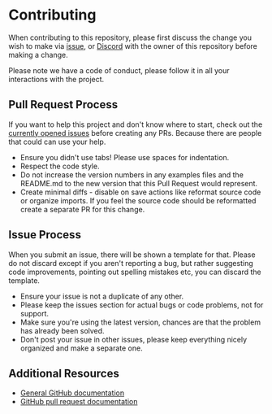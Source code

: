 # Contributing

When contributing to this repository, please first discuss the change you wish to make via [issue](https://github.com/Despical/Commons/issues/new),
or [Discord](https://discord.com/invite/Vhyy4HA) with the owner of this repository before making a change. 

Please note we have a code of conduct, please follow it in all your interactions with the project.

## Pull Request Process
If you want to help this project and don't know where to start, check out the [currently opened issues](https://github.com/Despical/Commons/issues)
before creating any PRs. Because there are people that could can use your help.

* Ensure you didn't use tabs! Please use spaces for indentation.
* Respect the code style.
* Do not increase the version numbers in any examples files and the README.md to the
  new version that this Pull Request would represent.
* Create minimal diffs - disable on save actions like reformat source code or organize imports.
  If you feel the source code should be reformatted create a separate PR for this change.

## Issue Process
When you submit an issue, there will be shown a template for that. Please do not discard except if you
aren't reporting a bug, but rather suggesting code improvements, pointing out spelling mistakes etc,
you can discard the template.

* Ensure your issue is not a duplicate of any other.
* Please keep the issues section for actual bugs or code problems, not for support.
* Make sure you're using the latest version, chances are that the problem has already been solved.
* Don't post your issue in other issues, please keep everything nicely organized and make a separate one.

## Additional Resources

* [General GitHub documentation](https://help.github.com/)
* [GitHub pull request documentation](https://help.github.com/articles/creating-a-pull-request/)
